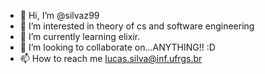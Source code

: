 - 👋 Hi, I’m @silvaz99
- 👀 I’m interested in theory of cs and software engineering
- 🌱 I’m currently learning elixir.
- 💞️ I’m looking to collaborate on...ANYTHING!! :D
- 📫 How to reach me lucas.silva@inf.ufrgs.br

<!---
silvaz99/silvaz99 is a ✨ special ✨ repository because its `README.md` (this file) appears on your GitHub profile.
You can click the Preview link to take a look at your changes.
--->
